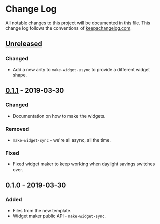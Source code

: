 # Change Log
All notable changes to this project will be documented in this file. This change log follows the conventions of [keepachangelog.com](http://keepachangelog.com/).

## [Unreleased]
### Changed
- Add a new arity to `make-widget-async` to provide a different widget shape.

## [0.1.1] - 2019-03-30
### Changed
- Documentation on how to make the widgets.

### Removed
- `make-widget-sync` - we're all async, all the time.

### Fixed
- Fixed widget maker to keep working when daylight savings switches over.

## 0.1.0 - 2019-03-30
### Added
- Files from the new template.
- Widget maker public API - `make-widget-sync`.

[Unreleased]: https://github.com/your-name/the-divine-cheese-code/compare/0.1.1...HEAD
[0.1.1]: https://github.com/your-name/the-divine-cheese-code/compare/0.1.0...0.1.1
